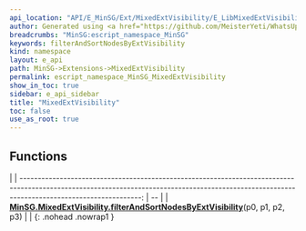 ```yaml
---
api_location: "API/E_MinSG/Ext/MixedExtVisibility/E_LibMixedExtVisibilityRendering.cpp:23:23"
author: Generated using <a href="https://github.com/MeisterYeti/WhatsUpDoc">WhatsUpDoc</a>
breadcrumbs: "MinSG:escript_namespace_MinSG"
keywords: filterAndSortNodesByExtVisibility
kind: namespace
layout: e_api
path: MinSG->Extensions->MixedExtVisibility
permalink: escript_namespace_MinSG_MixedExtVisibility
show_in_toc: true
sidebar: e_api_sidebar
title: "MixedExtVisibility"
toc: false
use_as_root: true
---
```


## Functions

|
| ---------------------------------------------------------------------------------------------------------------------------------------------------------------------------------------------: | -- | 
| **[MinSG.MixedExtVisibility.filterAndSortNodesByExtVisibility](namespaceMinSG_1_1MixedExtVisibility#namespaceMinSG_1_1MixedExtVisibility_1ac8967375d6c75ecc27ab1d12eabd5b69)**(p0, p1, p2, p3) |  | 
{: .nohead .nowrap1 }

